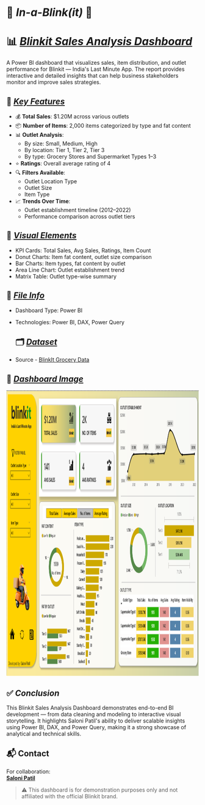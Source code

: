# 🛵 *</ins>In-a-Blink(it)*</ins> 🛵


# 📊 *<ins>Blinkit Sales Analysis Dashboard*</ins>

A Power BI dashboard that visualizes sales, item distribution, and outlet performance for Blinkit — India's Last Minute App. The report provides interactive and detailed insights that can help business stakeholders monitor and improve sales strategies.

## 📌 *<ins>Key Features*</ins>

- 💰 **Total Sales**: $1.20M across various outlets
- 📦 **Number of Items**: 2,000 items categorized by type and fat content
- 📊 **Outlet Analysis**:
  - By size: Small, Medium, High
  - By location: Tier 1, Tier 2, Tier 3
  - By type: Grocery Stores and Supermarket Types 1–3
- ⭐ **Ratings**: Overall average rating of 4
- 🔍 **Filters Available**:
  - Outlet Location Type
  - Outlet Size
  - Item Type
- 📈 **Trends Over Time**:
  - Outlet establishment timeline (2012–2022)
  - Performance comparison across outlet tiers

## 🧩 *<ins>Visual Elements*</ins>

- KPI Cards: Total Sales, Avg Sales, Ratings, Item Count
- Donut Charts: Item fat content, outlet size comparison
- Bar Charts: Item types, fat content by outlet
- Area Line Chart: Outlet establishment trend
- Matrix Table: Outlet type-wise summary

## 📂 *<ins>File Info*</ins>

- Dashboard Type: Power BI
- Technologies: Power BI, DAX, Power Query

  ## 🗂️ *<ins>Dataset</ins>*
- Source - <a href="https://github.com/Sal-Patil/In-a-Blink/blob/main/BlinkIt%20Grocery%20Data.xlsx">BlinkIt Grocery Data</a>

## 📸 *<ins>Dashboard Image*</ins>

<img width="1867" height="748" alt="Excel_dashboard" src="https://github.com/Sal-Patil/In-a-Blink/blob/main/Dashboard.png" />

## ✅ *Conclusion*

This Blinkit Sales Analysis Dashboard demonstrates end-to-end BI development — from data cleaning and modeling to interactive visual storytelling. It highlights Saloni Patil's ability to deliver scalable insights using Power BI, DAX, and Power Query, making it a strong showcase of analytical and technical skills.


## 📬 Contact

For collaboration:  
**[Saloni Patil](https://github.com/Sal-Patil)**


> ⚠️ This dashboard is for demonstration purposes only and not affiliated with the official Blinkit brand.
